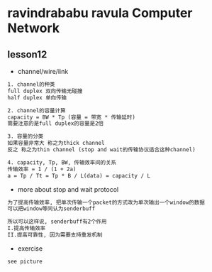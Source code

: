 ravindrababu ravula Computer Network
====================================

## lesson12

* channel/wire/link

```txt
1. channel的种类
full duplex 双向传输无碰撞
half duplex 单向传输

2. channel的容量计算
capacity = BW * Tp (容量 = 带宽 * 传输延时)
需要注意的是full duplex的容量是2倍

3. 容量的分类
如果容量非常大 称之为thick channel
反之 称之为thin channel (stop and wait的传输协议适合这种channel)

4. capacity, Tp, BW, 传输效率间的关系
传输效率 = 1 / (1 + 2a)
a = Tp / Tt = Tp * B / L(data) = capacity / L
```

* more about stop and wait protocol

```txt
为了提高传输效率, 把单次传输一个packet的方式改为单次输出一个window的数据
可以把window等同认为senderbuff

所以可以这样说, senderbuff有2个作用
I.提高传输效率
II.提高可靠性, 因为需要支持重发机制
```

* exercise

```txt
see picture
```
